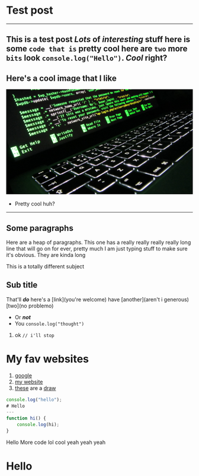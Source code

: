 # Test post
---
This __is__ a __test__ post
_Lots_ of _interesting_ stuff
here is some `code that is` pretty **cool**
here are `two` more `bits`
look `console.log("Hello")`. *Cool* right?
---
## Here's a cool image that I like
![A random image](img/random.jpeg)
- Pretty cool huh?
---
## Some paragraphs
Here are a heap of paragraphs. This one has a really really really really long line that will go on for ever, pretty much I am just typing stuff to make sure it's obvious.
They are kinda long

This is a totally different subject
## Sub title
That'll ***do***
here's a [link](you're welcome)
have [another](aren't i generous) [two](no problemo)
- Or ___not___
- You `console.log("thought")`
1. ok `// i'll stop`

# My fav websites
1. [google](http://google.com)
2. [my website](tomando.me)
3. [these](website1) are a [draw](website2)

``` js
console.log("hello");
# Hello
---
function hi() {
    console.log(hi);
}
```
Hello
    More code
lol cool
    yeah yeah yeah
# Hello
